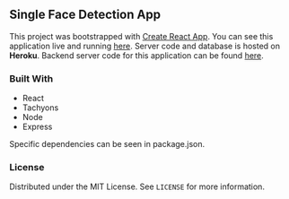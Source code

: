 ## Single Face Detection App

This project was bootstrapped with [Create React App](https://github.com/facebook/create-react-app). You can see this application live and running [here](https://kaungmyathtaywin.github.io/smart-brain). Server code and database is hosted on **Heroku**. Backend server code for this application can be found [here](https://github.com/kaungmyathtaywin/smart-brain-api).

### Built With

- React
- Tachyons
- Node
- Express

Specific dependencies can be seen in package.json.

### License

Distributed under the MIT License. See `LICENSE` for more information.
